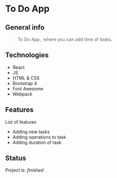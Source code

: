 # To Do App

## General info
> To Do App , where you can add time of tasks.

## Technologies
* React
* JS
* HTML & CSS
* Bootstrap 4
* Font Awesome
* Webpack


## Features
List of features
* Adding new tasks
* Adding operations to task
* Adding duration of task


## Status
Project is: _finished_
.
